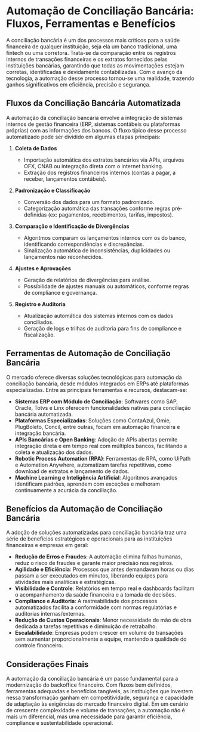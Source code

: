 # Automação de Conciliação Bancária: Fluxos, Ferramentas e Benefícios

A conciliação bancária é um dos processos mais críticos para a saúde financeira de qualquer instituição, seja ela um banco tradicional, uma fintech ou uma corretora. Trata-se da comparação entre os registros internos de transações financeiras e os extratos fornecidos pelas instituições bancárias, garantindo que todas as movimentações estejam corretas, identificadas e devidamente contabilizadas. Com o avanço da tecnologia, a automação desse processo tornou-se uma realidade, trazendo ganhos significativos em eficiência, precisão e segurança.

## Fluxos da Conciliação Bancária Automatizada

A automação da conciliação bancária envolve a integração de sistemas internos de gestão financeira (ERP, sistemas contábeis ou plataformas próprias) com as informações dos bancos. O fluxo típico desse processo automatizado pode ser dividido em algumas etapas principais:

1. **Coleta de Dados**  
   - Importação automática dos extratos bancários via APIs, arquivos OFX, CNAB ou integração direta com o internet banking.
   - Extração dos registros financeiros internos (contas a pagar, a receber, lançamentos contábeis).

2. **Padronização e Classificação**  
   - Conversão dos dados para um formato padronizado.
   - Categorização automática das transações conforme regras pré-definidas (ex: pagamentos, recebimentos, tarifas, impostos).

3. **Comparação e Identificação de Divergências**  
   - Algoritmos comparam os lançamentos internos com os do banco, identificando correspondências e discrepâncias.
   - Sinalização automática de inconsistências, duplicidades ou lançamentos não reconhecidos.

4. **Ajustes e Aprovações**  
   - Geração de relatórios de divergências para análise.
   - Possibilidade de ajustes manuais ou automáticos, conforme regras de compliance e governança.

5. **Registro e Auditoria**  
   - Atualização automática dos sistemas internos com os dados conciliados.
   - Geração de logs e trilhas de auditoria para fins de compliance e fiscalização.

## Ferramentas de Automação de Conciliação Bancária

O mercado oferece diversas soluções tecnológicas para automação da conciliação bancária, desde módulos integrados em ERPs até plataformas especializadas. Entre as principais ferramentas e recursos, destacam-se:

- **Sistemas ERP com Módulo de Conciliação**: Softwares como SAP, Oracle, Totvs e Linx oferecem funcionalidades nativas para conciliação bancária automatizada.
- **Plataformas Especializadas**: Soluções como ContaAzul, Omie, PlugBoleto, Concil, entre outras, focam em automação financeira e integração bancária.
- **APIs Bancárias e Open Banking**: Adoção de APIs abertas permite integração direta e em tempo real com múltiplos bancos, facilitando a coleta e atualização dos dados.
- **Robotic Process Automation (RPA)**: Ferramentas de RPA, como UiPath e Automation Anywhere, automatizam tarefas repetitivas, como download de extratos e lançamento de dados.
- **Machine Learning e Inteligência Artificial**: Algoritmos avançados identificam padrões, aprendem com exceções e melhoram continuamente a acurácia da conciliação.

## Benefícios da Automação de Conciliação Bancária

A adoção de soluções automatizadas para conciliação bancária traz uma série de benefícios estratégicos e operacionais para as instituições financeiras e empresas em geral:

- **Redução de Erros e Fraudes**: A automação elimina falhas humanas, reduz o risco de fraudes e garante maior precisão nos registros.
- **Agilidade e Eficiência**: Processos que antes demandavam horas ou dias passam a ser executados em minutos, liberando equipes para atividades mais analíticas e estratégicas.
- **Visibilidade e Controle**: Relatórios em tempo real e dashboards facilitam o acompanhamento da saúde financeira e a tomada de decisões.
- **Compliance e Auditoria**: A rastreabilidade dos processos automatizados facilita a conformidade com normas regulatórias e auditorias internas/externas.
- **Redução de Custos Operacionais**: Menor necessidade de mão de obra dedicada a tarefas repetitivas e diminuição de retrabalho.
- **Escalabilidade**: Empresas podem crescer em volume de transações sem aumentar proporcionalmente a equipe, mantendo a qualidade do controle financeiro.

## Considerações Finais

A automação da conciliação bancária é um passo fundamental para a modernização do backoffice financeiro. Com fluxos bem definidos, ferramentas adequadas e benefícios tangíveis, as instituições que investem nessa transformação ganham em competitividade, segurança e capacidade de adaptação às exigências do mercado financeiro digital. Em um cenário de crescente complexidade e volume de transações, a automação não é mais um diferencial, mas uma necessidade para garantir eficiência, compliance e sustentabilidade operacional.